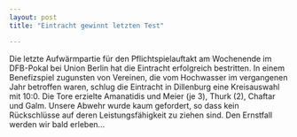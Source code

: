 ```yaml
---
layout: post
title: "Eintracht gewinnt letzten Test"

---
```


Die letzte Aufwärmpartie für den Pflichtspielauftakt am Wochenende im DFB-Pokal bei Union Berlin hat die Eintracht erfolgreich bestritten. In einem Benefizspiel zugunsten von Vereinen, die vom Hochwasser im vergangenen Jahr betroffen waren, schlug die Eintracht in Dillenburg eine Kreisauswahl mit 10:0. Die Tore erzielte Amanatidis und Meier (je 3), Thurk (2), Chaftar und Galm. Unsere Abwehr wurde kaum gefordert, so dass kein Rückschlüsse auf deren Leistungsfähigkeit zu ziehen sind. Den Ernstfall werden wir bald erleben...


